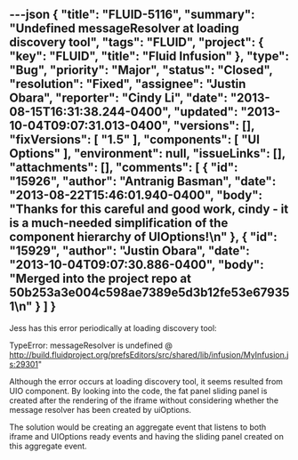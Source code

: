 ---json
{
  "title": "FLUID-5116",
  "summary": "Undefined messageResolver at loading discovery tool",
  "tags": "FLUID",
  "project": {
    "key": "FLUID",
    "title": "Fluid Infusion"
  },
  "type": "Bug",
  "priority": "Major",
  "status": "Closed",
  "resolution": "Fixed",
  "assignee": "Justin Obara",
  "reporter": "Cindy Li",
  "date": "2013-08-15T16:31:38.244-0400",
  "updated": "2013-10-04T09:07:31.013-0400",
  "versions": [],
  "fixVersions": [
    "1.5"
  ],
  "components": [
    "UI Options"
  ],
  "environment": null,
  "issueLinks": [],
  "attachments": [],
  "comments": [
    {
      "id": "15926",
      "author": "Antranig Basman",
      "date": "2013-08-22T15:46:01.940-0400",
      "body": "Thanks for this careful and good work, cindy - it is a much-needed simplification of the component hierarchy of UIOptions!\n"
    },
    {
      "id": "15929",
      "author": "Justin Obara",
      "date": "2013-10-04T09:07:30.886-0400",
      "body": "Merged into the project repo at 50b253a3e004c598ae7389e5d3b12fe53e679351\n"
    }
  ]
}
---
Jess has this error periodically at loading discovery tool:

TypeError: messageResolver is undefined @ <http://build.fluidproject.org/prefsEditors/src/shared/lib/infusion/MyInfusion.js:29301>"

Although the error occurs at loading discovery tool, it seems resulted from UIO component. By looking into the code, the fat panel sliding panel is created after the rendering of the iframe without considering whether the message resolver has been created by uiOptions.&#x20;

The solution would be creating an aggregate event that listens to both iframe and UIOptions ready events and having the sliding panel created on this aggregate event.

        